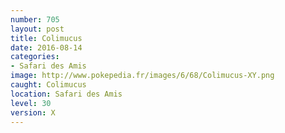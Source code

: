 ```yaml
---
number: 705
layout: post
title: Colimucus
date: 2016-08-14
categories:
- Safari des Amis
image: http://www.pokepedia.fr/images/6/68/Colimucus-XY.png
caught: Colimucus
location: Safari des Amis
level: 30
version: X
---
```

